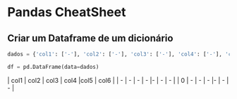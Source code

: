 # Pandas CheatSheet

## Criar um Dataframe de um dicionário

```python
dados = {'col1': ['-'], 'col2': ['-'], 'col3': ['-'], 'col4': ['-'], 'col5': ['-'], 'col6': ['-']}

df = pd.DataFrame(data=dados)
```
| col1	| col2 |	col3 |	col4 |col5 | col6 |
| -	| -	| -	| -	|-	| -	| - |
| 0	| -	| -	| -	|-	| -	| - |

